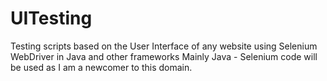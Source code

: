 # UITesting
Testing scripts based on the User Interface of any website using Selenium WebDriver in Java and other frameworks
Mainly Java - Selenium code will be used as I am a newcomer to this domain.
